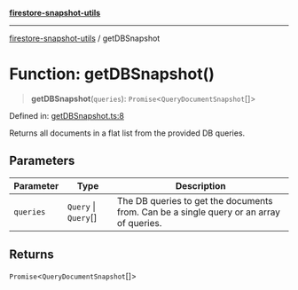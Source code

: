 [**firestore-snapshot-utils**](../README.md)

---

[firestore-snapshot-utils](../README.md) / getDBSnapshot

# Function: getDBSnapshot()

> **getDBSnapshot**(`queries`): `Promise`\<`QueryDocumentSnapshot`[]\>

Defined in: [getDBSnapshot.ts:8](https://github.com/ericvera/firestore-snapshot-utils/blob/main/src/getDBSnapshot.ts#L8)

Returns all documents in a flat list from the provided DB queries.

## Parameters

| Parameter | Type                 | Description                                                                             |
| --------- | -------------------- | --------------------------------------------------------------------------------------- |
| `queries` | `Query` \| `Query`[] | The DB queries to get the documents from. Can be a single query or an array of queries. |

## Returns

`Promise`\<`QueryDocumentSnapshot`[]\>
